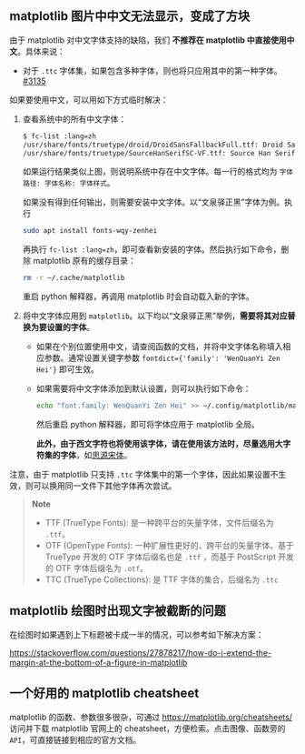 ## matplotlib 图片中中文无法显示，变成了方块

由于 matplotlib 对中文字体支持的缺陷，我们 **不推荐在 matplotlib 中直接使用中文**。具体来说：

- 对于 `.ttc` 字体集，如果包含多种字体，则也将只应用其中的第一种字体。[#3135](https://github.com/matplotlib/matplotlib/issues/3135)

如果要使用中文，可以用如下方式临时解决：

1. 查看系统中的所有中文字体：

    ``` bash
    $ fc-list :lang=zh
    /usr/share/fonts/truetype/droid/DroidSansFallbackFull.ttf: Droid Sans Fallback:style=Regular
    /usr/share/fonts/truetype/SourceHanSerifSC-VF.ttf: Source Han Serif SC VF:style=Regular
    ```

    如果运行结果类似上图，则说明系统中存在中文字体。每一行的格式均为 `字体路径: 字体名称: 字体样式`。

    如果没有得到任何输出，则需要安装中文字体。以“文泉驿正黑”字体为例。执行
    
    ``` bash
    sudo apt install fonts-wqy-zenhei
    ```

    再执行 `fc-list :lang=zh`，即可查看新安装的字体。然后执行如下命令，删除 matplotlib 原有的缓存目录：

    ``` bash
    rm -r ~/.cache/matplotlib
    ```

    重启 python 解释器，再调用 matplotlib 时会自动载入新的字体。

2. 将中文字体应用到 `matplotlib`。以下均以“文泉驿正黑”举例，**需要将其对应替换为要设置的字体**。

    - 如果在个别位置使用中文，请查阅函数的文档，并将中文字体名称填入相应参数。通常设置关键字参数 `fontdict={'family': 'WenQuanYi Zen Hei'}` 即可生效。

    - 如果需要将中文字体添加到默认设置，则可以执行如下命令：

        ``` bash
        echo "font.family: WenQuanYi Zen Hei" >> ~/.config/matplotlib/matplotlibrc
        ```

        然后重启 python 解释器，即可将字体应用于 matplotlib 全局。
        
        **此外，由于西文字符也将使用该字体，请在使用该方法时，尽量选用大字符集的字体**，如[思源宋体](https://github.com/adobe-fonts/source-han-serif/blob/master/README-CN.md)。

注意，由于 matplotlib 只支持 `.ttc` 字体集中的第一个字体，因此如果设置不生效，则可以换用同一文件下其他字体再次尝试。

> **Note**
> 
> - TTF (TrueType Fonts): 是一种跨平台的矢量字体，文件后缀名为 `.ttf`。
> - OTF (OpenType Fonts): 一种扩展性更好的、跨平台的矢量字体。基于 TrueType 开发的 OTF 字体后缀名也是 `.ttf` ，而基于 PostScript 开发的 OTF 字体后缀名为 `.otf`。
> - TTC (TrueType Collections): 是 TTF 字体的集合，后缀名为 `.ttc`

## matplotlib 绘图时出现文字被截断的问题

在绘图时如果遇到上下标题被卡成一半的情况，可以参考如下解决方案：

https://stackoverflow.com/questions/27878217/how-do-i-extend-the-margin-at-the-bottom-of-a-figure-in-matplotlib


## 一个好用的 matplotlib cheatsheet
matplotlib 的函数、参数很多很杂，可通过 https://matplotlib.org/cheatsheets/ 访问并下载 matplotlib 官网上的 cheatsheet，方便检索。点击图像、函数旁的`API`，可直接链接到相应的官方文档。
